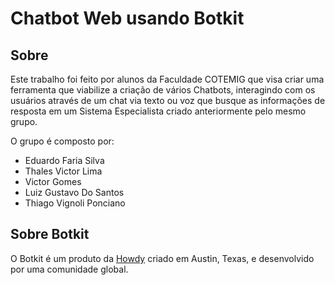 # Chatbot Web usando Botkit
## Sobre

Este trabalho foi feito por alunos da Faculdade COTEMIG que visa criar uma ferramenta que viabilize a criação de vários Chatbots, interagindo com os usuários através de um chat via texto ou voz que busque as informações de resposta em um Sistema Especialista criado anteriormente pelo mesmo grupo.

O grupo é composto por:
* Eduardo Faria Silva
* Thales Victor Lima
* Victor Gomes
* Luiz Gustavo Do Santos
* Thiago Vignoli Ponciano


## Sobre Botkit

O Botkit é um produto da [Howdy](https://howdy.ai) criado em Austin, Texas, e desenvolvido por uma comunidade global.
